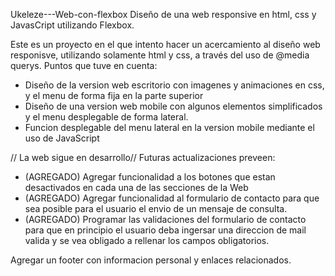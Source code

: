 Ukeleze---Web-con-flexbox
Diseño de una web responsive en html, css y JavasCript utilizando Flexbox.

Este es un proyecto en el que intento hacer un acercamiento al diseño web responisve, utilizando solamente html y css, a través del uso de @media querys. Puntos que tuve en cuenta:

- Diseño de la version web escritorio con imagenes y animaciones en css, y el menu de forma fija en la parte superior
- Diseño de una version web mobile con algunos elementos simplificados y el menu desplegable de forma lateral.
- Funcion desplegable del menu lateral en la version mobile mediante el uso de JavaScript

// La web sigue en desarrollo// Futuras actualizaciones preveen:

- (AGREGADO) Agregar funcionalidad a los botones que estan desactivados en cada una de las secciones de la Web
- (AGREGADO) Agregar funcionalidad al formulario de contacto para que sea posible para el usuario el envio de un mensaje de consulta.
- (AGREGADO) Programar las validaciones del formulario de contacto para que en principio el usuario deba ingersar una direccion de mail valida y se vea obligado a rellenar los campos obligatorios.

Agregar un footer con informacion personal y enlaces relacionados.
